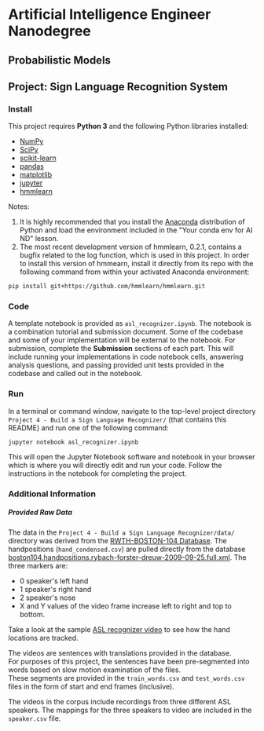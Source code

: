 # Artificial Intelligence Engineer Nanodegree
## Probabilistic Models
## Project: Sign Language Recognition System

### Install

This project requires 
**Python 3** and the following Python libraries installed:

- [NumPy](http://www.numpy.org/)
- [SciPy](https://www.scipy.org/)
- [scikit-learn](http://scikit-learn.org/0.17/install.html)
- [pandas](http://pandas.pydata.org/)
- [matplotlib](http://matplotlib.org/)
- [jupyter](http://ipython.org/notebook.html)
- [hmmlearn](http://hmmlearn.readthedocs.io/en/latest/)

Notes: 
1. It is highly recommended that you install the [Anaconda](http://continuum.io/downloads) distribution of 
Python and load the environment included in the "Your conda env for AI ND" lesson.
2. The most recent development version of hmmlearn, 0.2.1, contains a bugfix related 
to the log function, which is used in this project.  In order to install this version of hmmearn, install it directly from its repo with the following command from 
within your activated Anaconda environment:
```sh
pip install git+https://github.com/hmmlearn/hmmlearn.git
```

### Code

A template notebook is provided as `asl_recognizer.ipynb`. The notebook is a combination tutorial and submission document.  Some of the codebase and some of your implementation will be external to the notebook. 
For submission, complete the **Submission** sections of each part.  This will include running your implementations in code notebook cells, answering analysis questions, and passing provided unit tests provided in the codebase and called out in the notebook. 

### Run

In a terminal or command window, navigate to the top-level project directory `Project 4 - Build a Sign Language Recognizer/` (that contains this README) and run one of the following command:

`jupyter notebook asl_recognizer.ipynb`

This will open the Jupyter Notebook software and notebook in your browser which is where you will directly edit and run your code. Follow the instructions in the notebook for completing the project.


### Additional Information
##### Provided Raw Data

The data in the `Project 4 - Build a Sign Language Recognizer/data/` directory was derived from 
the [RWTH-BOSTON-104 Database](http://www-i6.informatik.rwth-aachen.de/~dreuw/database-rwth-boston-104.php). 
The handpositions (`hand_condensed.csv`) are pulled directly from 
the database [boston104.handpositions.rybach-forster-dreuw-2009-09-25.full.xml](boston104.handpositions.rybach-forster-dreuw-2009-09-25.full.xml). The three markers are:

*   0  speaker's left hand
*   1  speaker's right hand
*   2  speaker's nose
*   X and Y values of the video frame increase left to right and top to bottom.

Take a look at the sample 
[ASL recognizer video](http://www-i6.informatik.rwth-aachen.de/~dreuw/download/021.avi)
to see how the hand locations are tracked.


The videos are sentences with translations provided in the database.  
For purposes of this project, the sentences have been pre-segmented 
into words based on slow motion examination of the files.  
These segments are provided in the `train_words.csv` and `test_words.csv` files
in the 
form of start and end frames (inclusive).

The videos in the corpus include recordings from three different ASL speakers.
The mappings for the three 
speakers to video are included in the `speaker.csv` 
file.
